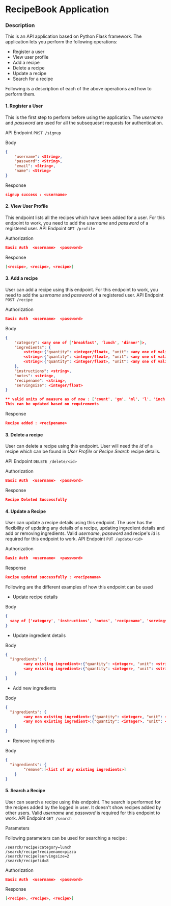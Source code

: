 # RecipeBook Application

### Description
This is an API application based on Python Flask framework. The application lets you perform the following operations:

- Register a user
- View user profile
- Add a recipe
- Delete a recipe
- Update a recipe
- Search for a recipe

Following is a description of each of the above operations and how to perform them.

#### 1. Register a User
This is the first step to perform before using the application. The _username_ and _password_ are used for all the subsequesnt requests for authentication.

API Endpoint
```POST /signup```

Body
```json
{
    "username": <String>,
    "password": <String>,
    "email": <String>,
    "name": <String>
}
```

Response
```json
signup success : <username>
```

#### 2. View User Profile
This endpoint lists all the recipes which have been added for a user. For this endpoint to work, you need to add the _username_ and _password_ of a registered user.
API Endpoint
```GET /profile```

Authorization
```json
Basic Auth  <username>  <password>
```

Response
```json
[<recipe>, <recipe>, <recipe>]
```

#### 3. Add a recipe
User can add a recipe using this endpoint. For this endpoint to work, you need to add the _username_ and _password_ of a registered user.
API Endpoint
```POST /recipe```

Authorization
```json
Basic Auth  <username>  <password>
```
Body
```json
{
    "category": <any one of ['breakfast', 'lunch', 'dinner']>,
    "ingredients": {
        <string>:{"quantity": <integer/float>, "unit": <any one of valid units of measure>},
        <string>:{"quantity": <integer/float>, "unit": <any one of valid units of measure>},
        <string>:{"quantity": <integer/float>, "unit": <any one of valid units of measure>},
    },
    "instructions": <string>,
    "notes": <string>,
    "recipename": <string>,
    "servingsize": <integer/float>
}

** valid units of measure as of now : ['count', 'gm', 'ml', 'l', 'inch', 'tsp', 'tbsp']. 
This can be updated based on requirements 
```
Response
```json
Recipe added : <recipename>
```

#### 3. Delete a recipe
User can delete a recipe using this endpoint. User will need the _id_ of a recipe which can be found in _User Profile_ or _Recipe Search_ recipe details.

API Endpoint
```DELETE /delete/<id>```

Authorization
```json
Basic Auth  <username>  <password>
```
Response
```json
Recipe Deleted Successfully
```

#### 4. Update a Recipe
User can update a recipe details using this endpoint. The user has the flexibility of updating any details of a recipe, updating ingredient details and add or removing ingredients.
Valid _username_, _password_ and recipe's _id_ is required for this endpoint to work.
API Endpoint
```PUT /update/<id>```

Authorization
```json
Basic Auth  <username>  <password>
```
Response
```json
Recipe updated successfully : <recipename>
```

Following are the different examples of how this endpoint can be used 
* Update recipe details

Body

```json
{
  <any of ['category', 'instructions', 'notes', 'recipename', 'servingsize']>: <string>
}
```
* Update ingredient details

Body

```json
{
  "ingredients": {
        <any existing ingredient>:{"quantity": <integer>, "unit": <string>},
        <any existing ingredient>:{"quantity": <integer>, "unit": <string>}
    }
}
```

* Add new ingredients

Body

```json
{
  "ingredients": {
        <any non existing ingredient>:{"quantity": <integer>, "unit": <string>},
        <any non existing ingredient>:{"quantity": <integer>, "unit": <string>}
    }
}
```

* Remove ingredients

Body

```json
{
  "ingredients": {
        "remove":[<list of any existing ingredients>]
    }
}
```

#### 5. Search a Recipe
User can search a recipe using this endpoint. The search is performed for the recipes added by the logged in user. It doesn't show recipes added by other users.
Valid _username_ and _password_ is required for this endpoint to work.
API Endpoint
```GET /search```

Parameters

Following parameters can be used for searching a recipe : 
```
/search/recipe?category=lunch
/search/recipe?recipename=pizza
/search/recipe?servingsize=2
/search/recipe?id=8
```
Authorization
```json
Basic Auth  <username>  <password>
```
Response
```json
[<recipe>, <recipe>, <recipe>]
```